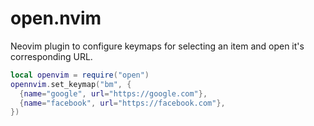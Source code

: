 # open.nvim
Neovim plugin to configure keymaps for selecting an item and open it's corresponding URL.

```lua
local openvim = require("open")
opennvim.set_keymap("bm", {
  {name="google", url="https://google.com"},
  {name="facebook", url="https://facebook.com"},
})
```
